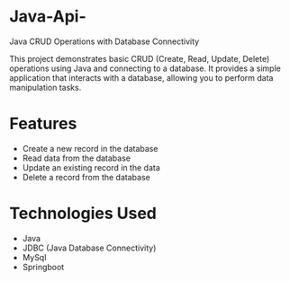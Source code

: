 # Java-Api-
Java CRUD Operations with Database Connectivity

This project demonstrates basic CRUD (Create, Read, Update, Delete) operations using Java and connecting to a database. It provides a simple application that interacts with a database, allowing you to perform data manipulation tasks.

# Features
- Create a new record in the database
- Read data from the database
- Update an existing record in the data
- Delete a record from the database

# Technologies Used
- Java
- JDBC (Java Database Connectivity)
- MySql
- Springboot

